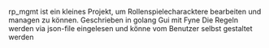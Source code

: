 rp_mgmt ist ein kleines Projekt, um Rollenspielecharacktere bearbeiten und managen zu können.
Geschrieben in golang
Gui mit Fyne
Die Regeln werden via json-file eingelesen und könne vom Benutzer selbst gestaltet werden
